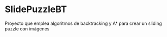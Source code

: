 # SlidePuzzleBT
Proyecto que emplea algoritmos de backtracking y A* para crear un sliding puzzle con imágenes
